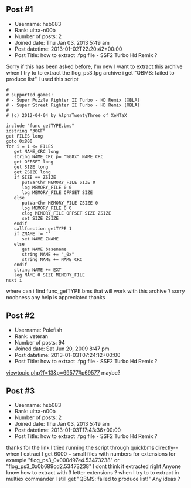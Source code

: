 ## Post #1
- Username: hsb083
- Rank: ultra-n00b
- Number of posts: 2
- Joined date: Thu Jan 03, 2013 5:49 am
- Post datetime: 2013-01-02T22:20:42+00:00
- Post Title: how to extract .fpg  file - SSF2 Turbo Hd Remix ?

Sorry if this has been asked before, I'm new
I want to extract this archive
when I try to to extract the flog_ps3.fpg archive i get "QBMS: failed to produce list"
I used this script 

```
#
# supported games:
# - Super Puzzle Fighter II Turbo - HD Remix (XBLA)
# - Super Street Fighter II Turbo - HD Remix (XBLA)
#
# (c) 2012-04-04 by AlphaTwentyThree of XeNTaX

include "func_getTYPE.bms"
idstring "30GF"
get FILES long
goto 0x800
for i = 1 <= FILES
   get NAME_CRC long
   string NAME_CRC p= "%08x" NAME_CRC
   get OFFSET long
   get SIZE long
   get ZSIZE long
   if SIZE == ZSIZE
      putVarChr MEMORY_FILE SIZE 0
      log MEMORY_FILE 0 0
      log MEMORY_FILE OFFSET SIZE
   else
      putVarChr MEMORY_FILE ZSIZE 0
      log MEMORY_FILE 0 0
      clog MEMORY_FILE OFFSET SIZE ZSIZE
      set SIZE ZSIZE
   endif
   callfunction getTYPE 1
   if ZNAME != ""
      set NAME ZNAME
   else
      get NAME basename
      string NAME += "_0x"
      string NAME += NAME_CRC
   endif
   string NAME += EXT
   log NAME 0 SIZE MEMORY_FILE
next i
```


where can i find func_getTYPE.bms that will work with this 
archive ?
sorry noobness
any help is appreciated
thanks
## Post #2
- Username: Polefish
- Rank: veteran
- Number of posts: 94
- Joined date: Sat Jun 20, 2009 8:47 pm
- Post datetime: 2013-01-03T07:24:12+00:00
- Post Title: how to extract .fpg  file - SSF2 Turbo Hd Remix ?

[viewtopic.php?f=13&p=69577#p69577](http://forum.xentax.com/viewtopic.php?f=13&p=69577#p69577) maybe?
## Post #3
- Username: hsb083
- Rank: ultra-n00b
- Number of posts: 2
- Joined date: Thu Jan 03, 2013 5:49 am
- Post datetime: 2013-01-03T17:43:36+00:00
- Post Title: how to extract .fpg  file - SSF2 Turbo Hd Remix ?

thanks for the link
I tried running the script through quickbms directly-- when I extract
I get 6000 + small files with numbers for extensions
for example "flog_ps3_0x000d97e4.53473238" or
"flog_ps3_0x0b689cd2.53473238"
I dont think it extracted right
Anyone know how to extract with 3 letter extensions ?
when I try to to extract in multiex commander I still get
"QBMS: failed to produce list!"
Any ideas ?
